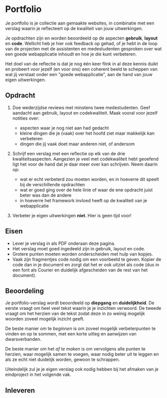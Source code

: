 # Portfolio

Je portfolio is je collectie aan gemaakte websites, in combinatie met een verslag waarin je reflecteert op de kwaliteit van jouw uitwerkingen.

Je opdrachten zijn en worden beoordeeld op de aspecten **gebruik**, **layout** en **code**. Wellicht heb je hier ook feedback op gehad, of je hebt in de loop van de projecten met de assistenten en medestudenten gesproken over wat een goede webapplicatie inhoudt en hoe je die kunt verbeteren.

Het doel van de reflectie is dat je nog één keer flink in al deze kennis duikt en probeert voor jezelf (en voor ons) een coherent beeld te scheppen van wat jij verstaat onder een "goede webapplicatie", aan de hand van jouw eigen uitwerkingen.


## Opdracht

1. Doe wederzijdse reviews met minstens twee medestudenten. Geef aandacht aan gebruik, layout en codekwaliteit. Maak vooral voor jezelf notities over:

	- aspecten waar je nog niet aan had gedacht
	- kleine dingen die je (vaak) over het hoofd ziet maar makkelijk kan verbeteren
	- dingen die jij vaak doet maar anderen niet, of andersom

2. Schrijf een verslag met een reflectie op elk van de drie kwaliteitsaspecten. Aangezien je veel met codekwaliteit hebt geoefend ligt het voor de hand dat je daar meer over kan schrijven. Neem daarin op:

	- wat er echt verbeterd zou moeten worden, en in hoeverre dit speelt bij de verschillende opdrachten
	- wat er goed ging over de hele linie of waar de ene opdracht juist beter was dan de andere
	- in hoeverre het framework invloed heeft op de kwaliteit van je webapplicatie

3. Verbeter je eigen uitwerkingen **niet**. Hier is geen tijd voor!


## Eisen

- Lever je verslag in als PDF onderaan deze pagina.
- Het verslag moet goed ingedeeld zijn in gebruik, layout en code.
- Grotere punten moeten worden onderscheiden met hulp van kopjes.
- Vaak zijn fragmentjes code nodig om een voorbeeld te geven. Kopier de code dan in je document en zorgt dat het er ook uitziet als code (dus in een font als Courier en duidelijk afgescheiden van de rest van het document).


## Beoordeling

Je portfolio-verslag wordt beoordeeld op **diepgang** en **duidelijkheid**. De eerste vraagt om heel veel tekst waarin je je inzichten verwoord. De tweede vraagt om het herzien van de tekst zodat deze in zo weinig mogelijk woorden zoveel mogelijk inzicht geeft.

De beste manier om te *beginnen* is om zoveel mogelijk verbeterpunten te vinden en op te sommen, met een korte uitleg en aanwijzen van dwarsverbanden.

De beste manier om het *af te maken* is om vervolgens alle punten te herzien, waar mogelijk samen te voegen, waar nodig beter uit te leggen en als ze echt niet duidelijk worden, gewoon te schrappen.

Uiteindelijk zul je je eigen verslag ook nodig hebben bij het afmaken van je eindproject in het volgende vak.


## Inleveren
